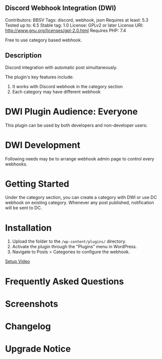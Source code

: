 ## Discord Webhook Integration (DWI)
Contributors: BBSV
Tags: discord, webhook, json
Requires at least: 5.3
Tested up to: 6.5
Stable tag: 1.0
License: GPLv2 or later
License URI: http://www.gnu.org/licenses/gpl-2.0.html
Requires PHP: 7.4

Free to use category based webhook.

## Description

Discord integration with automatic post simultaneously. 

The plugin's key features include:

1. It works with Discord webhook in the category section
2. Each category may have different webhook

# DWI Plugin Audience: Everyone

This plugin can be used by both developers and non-developer users:


# DWI Development

Following needs may be to arrange webhook admin page to control every webhooks.

# Getting Started

Under the category section, you can create a category with DWI or use DC webhook on existing category. Whenever any post published, notification will be sent to DC.

# Installation

1. Upload the folder to the `/wp-content/plugins/` directory.
2. Activate the plugin through the "Plugins" menu in WordPress.
3. Navigate to Posts > Categories to configure the webhook.

[Setup Video](https://cdn.discordapp.com/attachments/1306665117357838346/1312411223706308719/DC-Webhook_en.mov?ex=674f08b3&is=674db733&hm=7b3c9d5856fa0daf8c0f55de8066919836238a826731f806a47aa5b3931b8050&)

# Frequently Asked Questions


# Screenshots 


# Changelog



# Upgrade Notice
